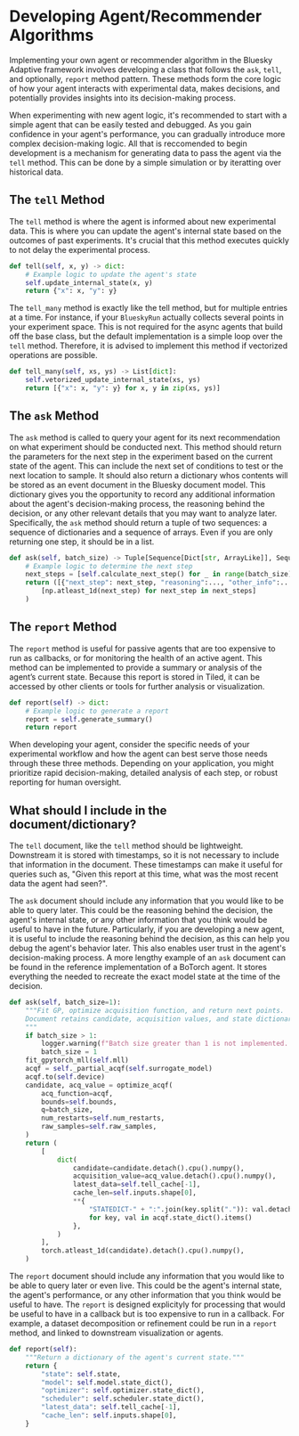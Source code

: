 # Developing Agent/Recommender Algorithms

Implementing your own agent or recommender algorithm in the Bluesky Adaptive framework involves developing a class that follows the `ask`, `tell`, and optionally, `report` method pattern.
These methods form the core logic of how your agent interacts with experimental data, makes decisions, and potentially provides insights into its decision-making process.

When experimenting with new agent logic, it's recommended to start with a simple agent that can be easily tested and debugged. As you gain confidence in your agent's performance, you can gradually introduce more complex decision-making logic.
All that is reccomended to begin development is a mechanism for generating data to pass the agent via the `tell` method.
This can be done by a simple simulation or by iteratting over historical data. 

## The `tell` Method

The `tell` method is where the agent is informed about new experimental data. This is where you can update the agent's internal state based on the outcomes of past experiments. It's crucial that this method executes quickly to not delay the experimental process.

```python
def tell(self, x, y) -> dict:
    # Example logic to update the agent's state
    self.update_internal_state(x, y)
    return {"x": x, "y": y}
```

The `tell_many` method is exactly like the tell method, but for multiple entries at a time. For instance, if your `BlueskyRun` actually collects several points in your experiment space. This is not required for the async agents that build off the base class, but the default implementation is a simple loop over the `tell` method.
Therefore, it is advised to implement this method if vectorized operations are possible.

```python
def tell_many(self, xs, ys) -> List[dict]:
    self.vetorized_update_internal_state(xs, ys)
    return [{"x": x, "y": y} for x, y in zip(xs, ys)]
```

## The `ask` Method

The `ask` method is called to query your agent for its next recommendation on what experiment should be conducted next.
This method should return the parameters for the next step in the experiment based on the current state of the agent.
This can include the next set of conditions to test or the next location to sample.
It should also return a dictionary whos contents will be stored as an event document in the Bluesky document model.
This dictionary gives you the opportunity to record any additional information about the agent's decision-making process, the reasoning behind the decision, or any other relevant details that you may want to analyze later.
Specifically, the `ask` method should return a tuple of two sequences: a sequence of dictionaries and a sequence of arrays.
Even if you are only returning one step, it should be in a list.

```python
def ask(self, batch_size) -> Tuple[Sequence[Dict[str, ArrayLike]], Sequence[ArrayLike]]:
    # Example logic to determine the next step
    next_steps = [self.calculate_next_step() for _ in range(batch_size)]
    return ([{"next_step": next_step, "reasoning":..., "other_info":...} for next_step in next_steps], 
        [np.atleast_1d(next_step) for next_step in next_steps]
    )
```

## The `report` Method

The `report` method is useful for passive agents that are too expensive to run as callbacks, or for monitoring the health of an active agent.
This method can be implemented to provide a summary or analysis of the agent’s current state.
Because this report is stored in Tiled, it can be accessed by other clients or tools for further analysis or visualization.

```python
def report(self) -> dict:
    # Example logic to generate a report
    report = self.generate_summary()
    return report
```

When developing your agent, consider the specific needs of your experimental workflow and how the agent can best serve those needs through these three methods. Depending on your application, you might prioritize rapid decision-making, detailed analysis of each step, or robust reporting for human oversight.

## What should I include in the document/dictionary?
The `tell` document, like the `tell` method should be lightweight. Downstream it is stored with timestamps, so it is not necessary to include that information in the document.
These timestamps can make it useful for queries such as, "Given this report at this time, what was the most recent data the agent had seen?".

The `ask` document should include any information that you would like to be able to query later. This could be the reasoning behind the decision, the agent's internal state, or any other information that you think would be useful to have in the future.
Particularly, if you are developing a new agent, it is useful to include the reasoning behind the decision, as this can help you debug the agent's behavior later.
This also enables user trust in the agent's decision-making process.
A more lengthy example of an `ask` document can be found in the reference implementation of a BoTorch agent. It stores everything the needed to recreate the exact model state at the time of the decision.

```python
def ask(self, batch_size=1):
    """Fit GP, optimize acquisition function, and return next points.
    Document retains candidate, acquisition values, and state dictionary.
    """
    if batch_size > 1:
        logger.warning(f"Batch size greater than 1 is not implemented. Reducing {batch_size} to 1.")
        batch_size = 1
    fit_gpytorch_mll(self.mll)
    acqf = self._partial_acqf(self.surrogate_model)
    acqf.to(self.device)
    candidate, acq_value = optimize_acqf(
        acq_function=acqf,
        bounds=self.bounds,
        q=batch_size,
        num_restarts=self.num_restarts,
        raw_samples=self.raw_samples,
    )
    return (
        [
            dict(
                candidate=candidate.detach().cpu().numpy(),
                acquisition_value=acq_value.detach().cpu().numpy(),
                latest_data=self.tell_cache[-1],
                cache_len=self.inputs.shape[0],
                **{
                    "STATEDICT-" + ":".join(key.split(".")): val.detach().cpu().numpy()
                    for key, val in acqf.state_dict().items()
                },
            )
        ],
        torch.atleast_1d(candidate).detach().cpu().numpy(),
    )
```

The `report` document should include any information that you would like to be able to query later or even live.
This could be the agent's internal state, the agent's performance, or any other information that you think would be useful to have.
The `report` is designed explicityly for processing that would be useful to have in a callback but is too expensive to run in a callback.
For example, a dataset decomposition or refinement could be run in a `report` method, and linked to downstream visualization or agents. 

```python
def report(self):
    """Return a dictionary of the agent's current state."""
    return {
        "state": self.state,
        "model": self.model.state_dict(),
        "optimizer": self.optimizer.state_dict(),
        "scheduler": self.scheduler.state_dict(),
        "latest_data": self.tell_cache[-1],
        "cache_len": self.inputs.shape[0],
    }
```
